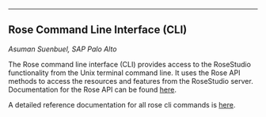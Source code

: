 -----------------------
## Rose Command Line Interface (CLI)

_Asuman Suenbuel, SAP Palo Alto_

The Rose command line interface (CLI) provides access to the
RoseStudio functionality from the Unix terminal command line. It uses
the Rose API methods to access the resources and features from the
RoseStudio server. Documentation for the Rose API can be found [here](../api/index.html).

A detailed reference documentation for all rose cli commands is [here](global.html).

